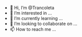 - 👋 Hi, I’m @Trancoleta
- 👀 I’m interested in ...
- 🌱 I’m currently learning ...
- 💞️ I’m looking to collaborate on ...
- 📫 How to reach me ...

<!---
Trancoleta/Trancoleta is a ✨ special ✨ repository because its `README.md` (this file) appears on your GitHub profile.
You can click the Preview link to take a look at your changes.
--->
